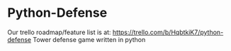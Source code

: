 # Python-Defense
Our trello roadmap/feature list is at:
https://trello.com/b/HqbtkiK7/python-defense
Tower defense game written in python
